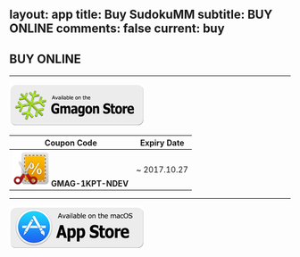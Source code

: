 layout: app
title: Buy SudokuMM
subtitle: BUY ONLINE
comments: false
current: buy
---

## <strong>BUY ONLINE</strong>
---

[![](../../../asset/images/gmagon-available.png)](https://shopper.mycommerce.com/checkout/cart/add/55399-54)

Coupon Code | Expiry Date
------ | -------
![](../../../asset/images/coupon.png) **GMAG-1KPT-NDEV** | ~ 2017.10.27

---
[![](../../../asset/images/mas-available.png)](https://itunes.apple.com/us/app/sudokumm/id898159925?l=zh&ls=1&mt=12)

